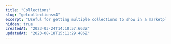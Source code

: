 ```yaml
---
title: "Collections"
slug: "getcollectionsv4"
excerpt: "Useful for getting multiple collections to show in a marketplace, or search for particular collections."
hidden: true
createdAt: "2023-03-24T14:10:57.663Z"
updatedAt: "2023-08-18T15:11:29.486Z"
---
```

